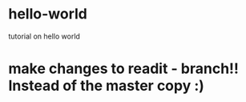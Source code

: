 # hello-world
tutorial on hello world


# make changes to readit - branch!! Instead of the master copy :)


